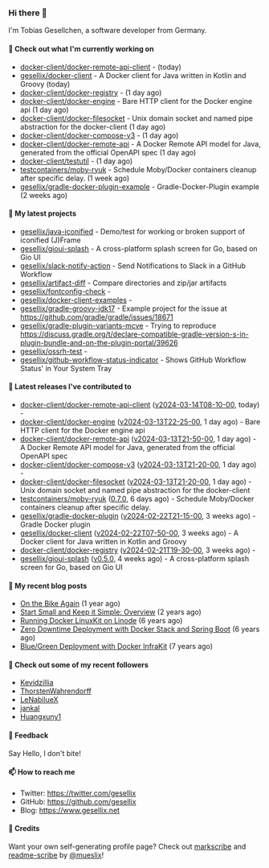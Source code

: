 ### Hi there 👋

I'm Tobias Gesellchen, a software developer from Germany.

#### 👷 Check out what I'm currently working on

- [docker-client/docker-remote-api-client](https://github.com/docker-client/docker-remote-api-client) -  (today)
- [gesellix/docker-client](https://github.com/gesellix/docker-client) - A Docker client for Java written in Kotlin and Groovy (today)
- [docker-client/docker-registry](https://github.com/docker-client/docker-registry) -  (1 day ago)
- [docker-client/docker-engine](https://github.com/docker-client/docker-engine) - Bare HTTP client for the Docker engine api (1 day ago)
- [docker-client/docker-filesocket](https://github.com/docker-client/docker-filesocket) - Unix domain socket and named pipe abstraction for the docker-client (1 day ago)
- [docker-client/docker-compose-v3](https://github.com/docker-client/docker-compose-v3) -  (1 day ago)
- [docker-client/docker-remote-api](https://github.com/docker-client/docker-remote-api) - A Docker Remote API model for Java, generated from the official OpenAPI spec (1 day ago)
- [docker-client/testutil](https://github.com/docker-client/testutil) -  (1 day ago)
- [testcontainers/moby-ryuk](https://github.com/testcontainers/moby-ryuk) - Schedule Moby/Docker containers cleanup after specific delay. (1 week ago)
- [gesellix/gradle-docker-plugin-example](https://github.com/gesellix/gradle-docker-plugin-example) - Gradle-Docker-Plugin example (2 weeks ago)

#### 🌱 My latest projects

- [gesellix/java-iconified](https://github.com/gesellix/java-iconified) - Demo/test for working or broken support of iconified (J)Frame
- [gesellix/gioui-splash](https://github.com/gesellix/gioui-splash) - A cross-platform splash screen for Go, based on Gio UI
- [gesellix/slack-notify-action](https://github.com/gesellix/slack-notify-action) - Send Notifications to Slack in a GitHub Workflow
- [gesellix/artifact-diff](https://github.com/gesellix/artifact-diff) - Compare directories and zip/jar artifacts
- [gesellix/fontconfig-check](https://github.com/gesellix/fontconfig-check) - 
- [gesellix/docker-client-examples](https://github.com/gesellix/docker-client-examples) - 
- [gesellix/gradle-groovy-jdk17](https://github.com/gesellix/gradle-groovy-jdk17) - Example project for the issue at https://github.com/gradle/gradle/issues/18671
- [gesellix/gradle-plugin-variants-mcve](https://github.com/gesellix/gradle-plugin-variants-mcve) - Trying to reproduce https://discuss.gradle.org/t/declare-compatible-gradle-version-s-in-plugin-bundle-and-on-the-plugin-portal/39626
- [gesellix/ossrh-test](https://github.com/gesellix/ossrh-test) - 
- [gesellix/github-workflow-status-indicator](https://github.com/gesellix/github-workflow-status-indicator) - Shows GitHub Workflow Status&#39; in Your System Tray

#### 🔭 Latest releases I've contributed to

- [docker-client/docker-remote-api-client](https://github.com/docker-client/docker-remote-api-client) ([v2024-03-14T08-10-00](https://github.com/docker-client/docker-remote-api-client/releases/tag/v2024-03-14T08-10-00), today) - 
- [docker-client/docker-engine](https://github.com/docker-client/docker-engine) ([v2024-03-13T22-25-00](https://github.com/docker-client/docker-engine/releases/tag/v2024-03-13T22-25-00), 1 day ago) - Bare HTTP client for the Docker engine api
- [docker-client/docker-remote-api](https://github.com/docker-client/docker-remote-api) ([v2024-03-13T21-50-00](https://github.com/docker-client/docker-remote-api/releases/tag/v2024-03-13T21-50-00), 1 day ago) - A Docker Remote API model for Java, generated from the official OpenAPI spec
- [docker-client/docker-compose-v3](https://github.com/docker-client/docker-compose-v3) ([v2024-03-13T21-20-00](https://github.com/docker-client/docker-compose-v3/releases/tag/v2024-03-13T21-20-00), 1 day ago) - 
- [docker-client/docker-filesocket](https://github.com/docker-client/docker-filesocket) ([v2024-03-13T21-20-00](https://github.com/docker-client/docker-filesocket/releases/tag/v2024-03-13T21-20-00), 1 day ago) - Unix domain socket and named pipe abstraction for the docker-client
- [testcontainers/moby-ryuk](https://github.com/testcontainers/moby-ryuk) ([0.7.0](https://github.com/testcontainers/moby-ryuk/releases/tag/0.7.0), 6 days ago) - Schedule Moby/Docker containers cleanup after specific delay.
- [gesellix/gradle-docker-plugin](https://github.com/gesellix/gradle-docker-plugin) ([v2024-02-22T21-15-00](https://github.com/gesellix/gradle-docker-plugin/releases/tag/v2024-02-22T21-15-00), 3 weeks ago) - Gradle Docker plugin
- [gesellix/docker-client](https://github.com/gesellix/docker-client) ([v2024-02-22T07-50-00](https://github.com/gesellix/docker-client/releases/tag/v2024-02-22T07-50-00), 3 weeks ago) - A Docker client for Java written in Kotlin and Groovy
- [docker-client/docker-registry](https://github.com/docker-client/docker-registry) ([v2024-02-21T19-30-00](https://github.com/docker-client/docker-registry/releases/tag/v2024-02-21T19-30-00), 3 weeks ago) - 
- [gesellix/gioui-splash](https://github.com/gesellix/gioui-splash) ([v0.5.0](https://github.com/gesellix/gioui-splash/releases/tag/v0.5.0), 4 weeks ago) - A cross-platform splash screen for Go, based on Gio UI

#### 📜 My recent blog posts

- [On the Bike Again](https://www.gesellix.net/posts/on-the-bike-again/) (1 year ago)
- [Start Small and Keep it Simple: Overview](https://www.gesellix.net/posts/start-small-keep-it-simple--overview/) (2 years ago)
- [Running Docker LinuxKit on Linode](https://www.gesellix.net/posts/running-docker-linuxkit-on-linode/) (6 years ago)
- [Zero Downtime Deployment with Docker Stack and Spring Boot](https://www.gesellix.net/posts/zero-downtime-deployment-with-docker-stack-and-spring-boot/) (6 years ago)
- [Blue/Green Deployment with Docker InfraKit](https://www.gesellix.net/posts/blue-green-deployment-with-docker-infrakit/) (7 years ago)



#### 👯 Check out some of my recent followers

- [Kevidzillia](https://github.com/Kevidzillia)
- [ThorstenWahrendorff](https://github.com/ThorstenWahrendorff)
- [LeNabilueX](https://github.com/LeNabilueX)
- [jankal](https://github.com/jankal)
- [Huangxuny1](https://github.com/Huangxuny1)

#### 💬 Feedback

Say Hello, I don't bite!

#### 📫 How to reach me

- Twitter: https://twitter.com/gesellix
- GitHub: https://github.com/gesellix
- Blog: https://www.gesellix.net

#### 🙇 Credits

Want your own self-generating profile page? Check out [markscribe](https://github.com/muesli/markscribe)
and [readme-scribe](https://github.com/muesli/readme-scribe) by [@mueslix](https://twitter.com/mueslix)!
